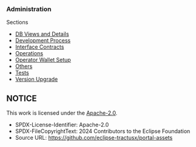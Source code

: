 ### Administration

Sections

- [DB Views and Details](./DB+Views+and+Details/)
- [Development Process](./Dev+Process/)
- [Interface Contracts](./Interface+Contracts/)
- [Operations](./Operations/)
- [Operator Wallet Setup](./Operator+Wallet+Setup/)
- [Others](./Others/)
- [Tests](./Tests/)
- [Version Upgrade](./Version+Upgrade/)

## NOTICE

This work is licensed under the [Apache-2.0](https://www.apache.org/licenses/LICENSE-2.0).

- SPDX-License-Identifier: Apache-2.0
- SPDX-FileCopyrightText: 2024 Contributors to the Eclipse Foundation
- Source URL: https://github.com/eclipse-tractusx/portal-assets
